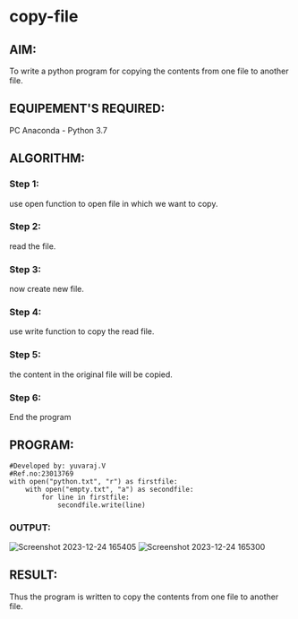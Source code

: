 # copy-file
## AIM:
To write a python program for copying the contents from one file to another file.
## EQUIPEMENT'S REQUIRED: 
PC
Anaconda - Python 3.7
## ALGORITHM: 
### Step 1:
use open function to open file in which we want to copy.

### Step 2: 
read the file.
 
### Step 3:
now create new file.

### Step 4:  
use write function to copy the read file.

### Step 5: 
the content in the original file will be copied.

### Step 6: 
End the program

## PROGRAM:
```
#Developed by: yuvaraj.V
#Ref.no:23013769
with open("python.txt", "r") as firstfile:
    with open("empty.txt", "a") as secondfile:
        for line in firstfile:
            secondfile.write(line)
```

### OUTPUT:
![Screenshot 2023-12-24 165405](https://github.com/YuvarajVB/copy-file/assets/151488375/3c1868b2-8551-4758-abd5-0a243e29b8b7)
![Screenshot 2023-12-24 165300](https://github.com/YuvarajVB/copy-file/assets/151488375/d4bf292c-5070-4fb1-83c7-1ec3fe71615c)





## RESULT:
Thus the program is written to copy the contents from one file to another file.
